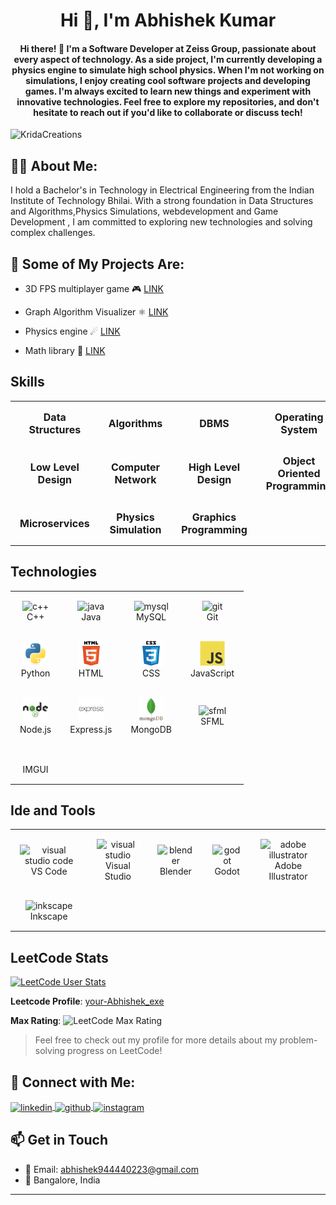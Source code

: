 <h1 align="center">Hi 👋, I'm Abhishek Kumar</h1>

<h4 align="center">Hi there! 👋 I'm a Software Developer at Zeiss Group, passionate about every aspect of technology. As a side project, I'm currently developing a physics engine to simulate high school physics. When I'm not working on simulations, I enjoy creating cool software projects and developing games. I'm always excited to learn new things and experiment with innovative technologies. Feel free to explore my repositories, and don't hesitate to reach out if you'd like to collaborate or discuss tech!</h4>
<p align="left"> <img src="https://komarev.com/ghpvc/?username=KridaCreations&label=Profile%20views&color=0e75b6&style=flat" alt="KridaCreations" /> </p>

## 👨‍💻 About Me:

I hold a Bachelor's in Technology in Electrical Engineering from the Indian Institute of Technology Bhilai. With a strong foundation in Data Structures and Algorithms,Physics Simulations, webdevelopment and Game Development , I am committed to exploring new technologies and solving complex challenges.

## 🚀 Some of My Projects Are:

- 3D FPS multiplayer game 🎮 [LINK](https://www.microsoft.com/en-in/p/sdac-venture-windows-version/9nb0qc19wh93?activetab=pivot:overviewtab)

- Graph Algorithm Visualizer ⚛ [LINK](https://kridacreations.github.io/graph/)

- Physics engine ☄ [LINK](https://github.com/KridaCreations/PunyPhysics)

- Math library 🧮 [LINK](https://github.com/KridaCreations/PunnyMath)

## Skills

<table>
  <tr>
    <td align="center" style="padding: 15px; font-size: 16px; font-weight: bold;">
      Data Structures
    </td>
    <td align="center" style="padding: 15px; font-size: 16px; font-weight: bold;">
      Algorithms
    </td>
    <td align="center" style="padding: 15px; font-size: 16px; font-weight: bold;">
      DBMS
    </td>
    <td align="center" style="padding: 15px; font-size: 16px; font-weight: bold;">
      Operating System
    </td>
  </tr>
  <tr>
    <td align="center" style="padding: 15px; font-size: 16px; font-weight: bold;">
      Low Level Design
    </td>
    <td align="center" style="padding: 15px; font-size: 16px; font-weight: bold;">
      Computer Network
    </td>
    <td align="center" style="padding: 15px; font-size: 16px; font-weight: bold;">
      High Level Design
    </td>
    <td align="center" style="padding: 15px; font-size: 16px; font-weight: bold;">
      Object Oriented Programming
    </td>
  </tr>
  <tr>
    <td align="center" style="padding: 15px; font-size: 16px; font-weight: bold;">
      Microservices
    </td>
    <td align="center" style="padding: 15px; font-size: 16px; font-weight: bold;">
      Physics Simulation
    </td>
    <td align="center" style="padding: 15px; font-size: 16px; font-weight: bold;">
      Graphics Programming
    </td>
  </tr>
</table>








## Technologies

<table>
  <tr>
    <td align="center" style="padding: 15px;">
      <img src="https://upload.wikimedia.org/wikipedia/commons/1/18/ISO_C%2B%2B_Logo.svg" alt="c++" width="40" height="40"/>
      <br/>C++
    </td>
    <td align="center" style="padding: 15px;">
      <img src="https://www.vectorlogo.zone/logos/java/java-ar21.svg" alt="java" width="40" height="40"/>
      <br/>Java
    </td>
    <td align="center" style="padding: 15px;">
      <img src="https://www.vectorlogo.zone/logos/mysql/mysql-ar21.svg" alt="mysql" width="40" height="40"/>
      <br/>MySQL
    </td>
    <td align="center" style="padding: 15px;">
      <img src="https://cdn.jsdelivr.net/gh/devicons/devicon/icons/git/git-original.svg" alt="git" width="40" height="40"/>
      <br/>Git
    </td>
  </tr>
  <tr>
    <td align="center" style="padding: 15px;">
      <img src="https://raw.githubusercontent.com/devicons/devicon/master/icons/python/python-original.svg" alt="python" width="40" height="40"/>
      <br/>Python
    </td>
    <td align="center" style="padding: 15px;">
      <img src="https://raw.githubusercontent.com/devicons/devicon/master/icons/html5/html5-original-wordmark.svg" alt="html5" width="40" height="40"/>
      <br/>HTML
    </td>
    <td align="center" style="padding: 15px;">
      <img src="https://raw.githubusercontent.com/devicons/devicon/master/icons/css3/css3-original-wordmark.svg" alt="css3" width="40" height="40"/>
      <br/>CSS
    </td>
    <td align="center" style="padding: 15px;">
      <img src="https://raw.githubusercontent.com/devicons/devicon/master/icons/javascript/javascript-original.svg" alt="javascript" width="40" height="40"/>
      <br/>JavaScript
    </td>
  </tr>
  <tr>
    <td align="center" style="padding: 15px;">
      <img src="https://raw.githubusercontent.com/devicons/devicon/master/icons/nodejs/nodejs-original-wordmark.svg" alt="nodejs" width="40" height="40"/>
      <br/>Node.js
    </td>
    <td align="center" style="padding: 15px;">
      <img src="https://raw.githubusercontent.com/devicons/devicon/master/icons/express/express-original-wordmark.svg" alt="expressjs" width="40" height="40"/>
      <br/>Express.js
    </td>
    <td align="center" style="padding: 15px;">
      <img src="https://raw.githubusercontent.com/devicons/devicon/master/icons/mongodb/mongodb-original-wordmark.svg" alt="mongodb" width="40" height="40"/>
      <br/>MongoDB
    </td>
    <td align="center" style="padding: 15px;">
      <img src="https://www.sfml-dev.org/download/goodies/sfml-logo-small.png" alt="sfml" width="40" height="40"/>
      <br/>SFML
    </td>
  </tr>
  <tr>
    <td align="center" style="padding: 15px;">
      <br/>IMGUI
    </td>
  </tr>
</table>






## Ide and Tools

<table>
  <tr>
    <td align="center" style="padding: 15px;">
      <img src="https://code.visualstudio.com/assets/favicon.ico" alt="visual studio code" width="40" height="40"/>
      <br/>VS Code
    </td>
    <td align="center" style="padding: 15px;">
      <img src="https://upload.wikimedia.org/wikipedia/commons/5/59/Visual_Studio_Icon_2019.svg" alt="visual studio" width="40" height="40"/>
      <br/>Visual Studio
    </td>
    <td align="center" style="padding: 15px;">
      <img src="https://download.blender.org/branding/community/blender_community_badge_white.svg" alt="blender" width="40" height="40"/>
      <br/>Blender
    </td>
    <td align="center" style="padding: 15px;">
      <img src="https://upload.wikimedia.org/wikipedia/commons/6/6a/Godot_icon.svg" alt="godot" width="40" height="40"/>
      <br/>Godot
    </td>
    <td align="center" style="padding: 15px;">
      <img src="https://www.vectorlogo.zone/logos/adobe_illustrator/adobe_illustrator-icon.svg" alt="adobe illustrator" width="40" height="40"/>
      <br/>Adobe Illustrator
    </td>
  </tr>
  <tr>
    <td align="center" style="padding: 15px;">
      <img src="https://upload.wikimedia.org/wikipedia/commons/0/0d/Inkscape_Logo.svg" alt="inkscape" width="40" height="40"/>
      <br/>Inkscape
    </td>
  </tr>
</table>



## LeetCode Stats

[![LeetCode User Stats](https://leetcode.card.workers.dev/Abhishek_exe?theme=light&font=baloo&extension=activity)](https://leetcode.com/u/Abhishek_exe/)

**Leetcode Profile**: [your-Abhishek_exe](https://leetcode.com/u/Abhishek_exe/)

**Max Rating**: ![LeetCode Max Rating](https://img.shields.io/badge/1994%20-yellow?style=flat)

> Feel free to check out my profile for more details about my problem-solving progress on LeetCode!

## 🔗 Connect with Me:

<p align="left">
  <a href="https://www.linkedin.com/in/abhishek-kumar-984b28285/" target="blank">
    <img align="center" src="https://raw.githubusercontent.com/rahuldkjain/github-profile-readme-generator/master/src/images/icons/Social/linked-in-alt.svg" alt="linkedin" height="30" width="40" />
  </a>
  <a href="https://github.com/KridaCreations" target="blank">
    <img align="center" src="https://raw.githubusercontent.com/rahuldkjain/github-profile-readme-generator/master/src/images/icons/Social/github.svg" alt="github" height="30" width="40" />
  </a>
  <a href="https://www.instagram.com/abhishek01.exe/" target="blank">
    <img align="center" src="https://raw.githubusercontent.com/rahuldkjain/github-profile-readme-generator/master/src/images/icons/Social/instagram.svg" alt="instagram" height="30" width="40" />
  </a>
</p>


## 📫 Get in Touch

- 📧 Email: [abhishek944440223@gmail.com](mailto:abhishek944440223@gmail.com)
- 📍 Bangalore, India

---
